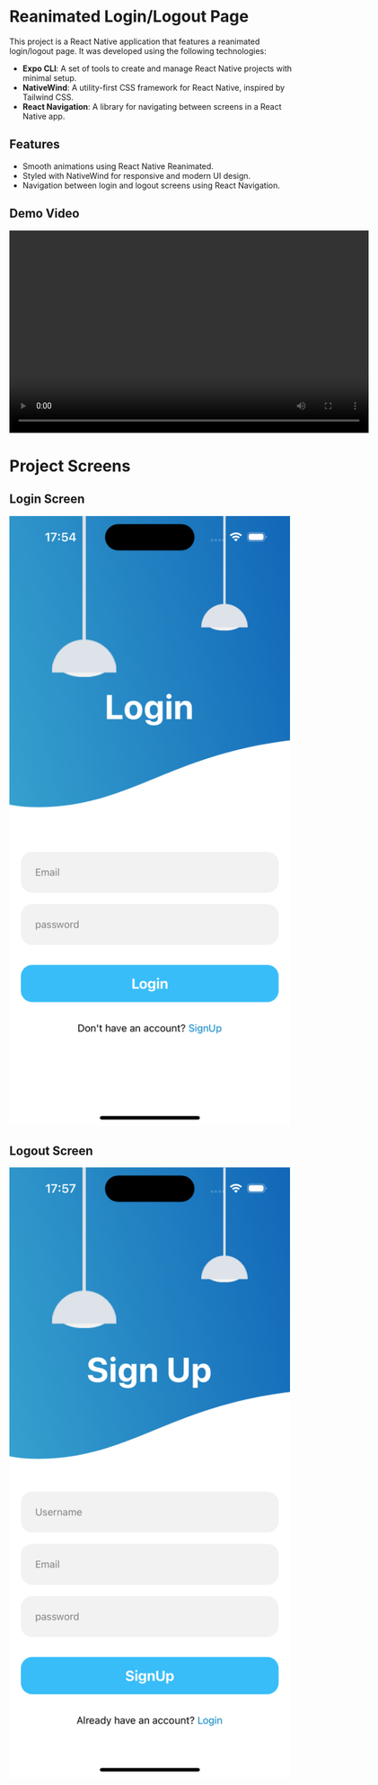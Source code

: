  # Reanimated Login/Logout Page

This project is a React Native application that features a reanimated login/logout page. It was developed using the following technologies:

- **Expo CLI**: A set of tools to create and manage React Native projects with minimal setup.
- **NativeWind**: A utility-first CSS framework for React Native, inspired by Tailwind CSS.
- **React Navigation**: A library for navigating between screens in a React Native app.

## Features

- Smooth animations using React Native Reanimated.
- Styled with NativeWind for responsive and modern UI design.
- Navigation between login and logout screens using React Navigation.

## Demo Video

<video width="640" height="360" controls>
  <source src="./Assets/images/demo.MP4" type="video/mp4">
  
</video>

# Project Screens

## Login Screen
<img src="./Assets/images/login.png" alt="Login Screen" width="500" height="auto">

## Logout Screen
<img src="./Assets/images/signup.png" alt="Logout Screen" width="500" height="auto">
